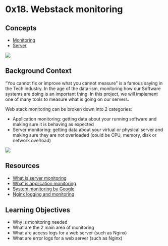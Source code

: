 # 0x18. Webstack monitoring

## Concepts

-   [Monitoring](https://intranet.hbtn.io/concepts/13)
-   [Server](https://intranet.hbtn.io/concepts/67)

![](https://s3.amazonaws.com/intranet-projects-files/holbertonschool-sysadmin_devops/281/hb3pAsO.png)

## Background Context

“You cannot fix or improve what you cannot measure” is a famous saying in the Tech industry. In the age of the data-ism, monitoring how our Software systems are doing is an important thing. In this project, we will implement one of many tools to measure what is going on our servers.

Web stack monitoring can be broken down into 2 categories:

-   Application monitoring: getting data about your running software and making sure it is behaving as expected
-   Server monitoring: getting data about your virtual or physical server and making sure they are not overloaded (could be CPU, memory, disk or network overload)

![](https://s3.amazonaws.com/intranet-projects-files/holbertonschool-sysadmin_devops/281/ktCXnhE.jpg)

## Resources


-   [What is server monitoring](https://intranet.hbtn.io/rltoken/m8e7smqRz3k4PUBnv0zB7g "What is server monitoring")
-   [What is application monitoring](https://intranet.hbtn.io/rltoken/fGzCCVr7lwNEvarE8u1HRQ "What is application monitoring")
-   [System monitoring by Google](https://intranet.hbtn.io/rltoken/h6WV2iIVUCL-atjFIu6TZA "System monitoring by Google")
-   [Nginx logging and monitoring](https://intranet.hbtn.io/rltoken/ZUIlnid6NphRWIaGZ3MTZQ "Nginx logging and monitoring")

## Learning Objectives

-   Why is monitoring needed
-   What are the 2 main area of monitoring
-   What are access logs for a web server (such as Nginx)
-   What are error logs for a web server (such as Nginx)
